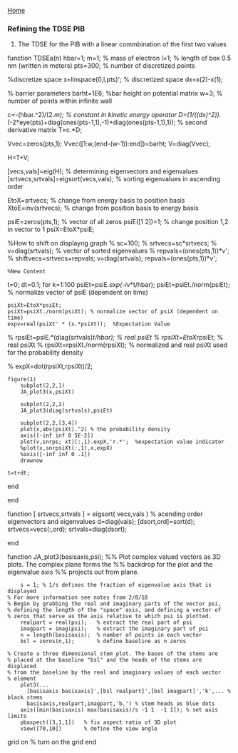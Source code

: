 [Home](/README.md)


### Refining the TDSE PIB 
1. The TDSE for the PIB with a linear commbination of the first two values



function TDSEa(n)
hbar=1;
m=1; % mass of electron
l=1; % length of box 0.5 nm (written in meters)
pts=300; % number of discretized points

%discretize space
x=linspace(0,l,pts)'; % discretized space
dx=x(2)-x(1);

% barrier parameters
barht=1E6; %bar height on potential matrix
w=3; % number of points within infinite wall

c=-(hbar.^2)/(2.*m); % constant in kinetic energy operator
D=(1/((dx)^2)).*(-2*eye(pts)+diag(ones(pts-1,1),-1)+diag(ones(pts-1,1),1)); % second derivative matrix
T=c.*D;

Vvec=zeros(pts,1);
Vvec([1:w,(end-(w-1)):end])=barht;
V=diag(Vvec);

H=T+V;

[vecs,vals]=eig(H); % determining eigenvectors and eigenvalues
[srtvecs,srtvals]=eigsort(vecs,vals); % sorting eigenvalues in ascending order

EtoX=srtvecs; % change from energy basis to position basis
XtoE=inv(srtvecs); % change from position basis to energy basis

psiE=zeros(pts,1); % vector of all zeros
psiE([1 2])=1; % change position 1,2 in vector to 1
psiX=EtoX*psiE;

%How to shift on displayng graph
% sc=100; 
% srtvecs=sc*srtvecs;
% v=diag(srtvals); % vector of sorted eigenvalues
% repvals=(ones(pts,1))*v';
% shiftvecs=srtvecs+repvals;
    v=diag(srtvals);
    repvals=(ones(pts,1))*v';
    
    %New Content
t=0; dt=0.1;
for k=1:100
    psiEt=psiE.*exp(-i*v*t/hbar);
    psiEt=psiEt./norm(psiEt); % normalize vector of psiE (dependent on time)

    psiXt=EtoX*psiEt;
    psiXt=psiXt./norm(psiXt); % normalize vector of psiX (dependent on time)
    expv=real(psiXt' * (x.*psiXt));  %Expectation Value
    
%     rpsiEt=psiE.*(diag(srtvals)*t/hbar); % real psiEt
%     rpsiXt=EtoX*rpsiEt; % real psiXt
%     rpsiXt=rpsiXt./norm(rpsiXt); % normalized and real psiXt used for the probability density

%        expX=dot(rpsiXt,rpsiXt)/2;
    
    figure(1)
        subplot(2,2,1)
        JA_plot3(x,psiXt)
        
        subplot(2,2,2)
        JA_plot3(diag(srtvals),psiEt)
        
        subplot(2,2,[3,4])
        plot(x,abs(psiXt).^2) % the probability density
        axis([-inf inf 0 5E-2])
        plot(v,snrps; xt)(:,1).expX,'r.*';  %expectation value indicator
        %plot(x,snrpsiXt(:,1),x,expX)  
        %axis([-inf inf 0 .1])
        drawnow
    
    t=t+dt;
end

end

function [ srtvecs,srtvals ] = eigsort( vecs,vals ) % acending order eigenvectors and eigenvalues
d=diag(vals);
[dsort,ord]=sort(d);
srtvecs=vecs(:,ord);
srtvals=diag(dsort);

end

function JA_plot3(basisaxis,psi);
%% Plot complex valued vectors as 3D plots. The complex plane forms the
%% backdrop for the plot and the eigenvalue axis
%% projects out from plane.
        
        s = 1; % 1/s defines the fraction of eigenvalue axis that is displayed
    % For more information see notes from 2/8/18    
    % Begin by grabbing the real and imaginary parts of the vector psi,
    % defining the length of the "space" axis, and defining a vector of 
    % zeros that serve as the axis relative to which psi is plotted.
        realpart = real(psi);   % extract the real part of psi
        imagpart = imag(psi);   % extract the imaginary part of psi
        n = length(basisaxis);  % number of points in each vector
        bsl = zeros(n,1);       % define baseline as n zeros

    % Create a three dimensional stem plot. The bases of the stems are 
    % placed at the baseline "bsl" and the heads of the stems are displaced
    % from the baseline by the real and imaginary values of each vector
    % element
        plot3(...
          [basisaxis basisaxis]',[bsl realpart]',[bsl imagpart]','k',... % black stems
          basisaxis,realpart,imagpart,'b.') % stem heads as blue dots
        axis([min(basisaxis) max(basisaxis)/s -1 1  -1 1]); % set axis limits
        pbaspect([3,1,1])   % fix aspect ratio of 3D plot
        view([70,10])       % define the view angle
grid on             % turn on the grid
end 


